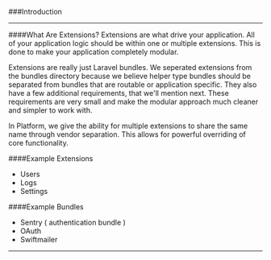 ###Introduction

----------

####What Are Extensions?
Extensions are what drive your application.  All of your application logic should be within one or multiple extensions. This is done to make your application completely modular.

Extensions are really just Laravel bundles. We seperated extensions from the bundles directory because we believe helper type bundles should be separated from bundles that are routable or application specific. They also have a few additional requirements, that we'll mention next. These requirements are very small and make the modular approach much cleaner and simpler to work with.

In Platform, we give the ability for multiple extensions to share the same name through vendor separation. This allows for powerful overriding of core functionality.

####Example Extensions
- Users
- Logs
- Settings

####Example Bundles
- Sentry ( authentication bundle )
- OAuth
- Swiftmailer

----------

